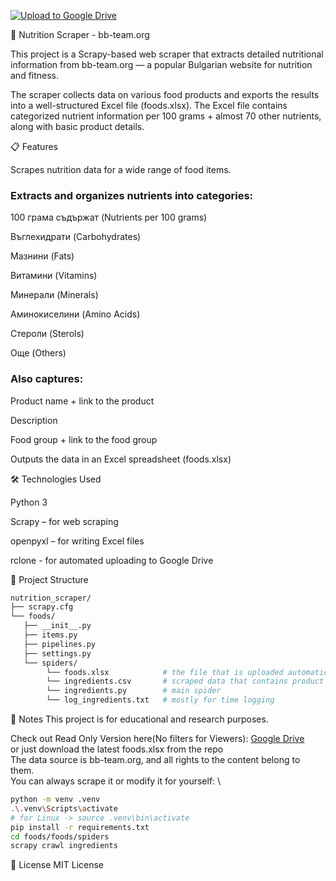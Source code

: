 [![Upload to Google Drive](https://github.com/chebishev/bb-team-info-by-ingredient/actions/workflows/xlsx_to_gdrive.yml/badge.svg)](https://github.com/chebishev/bb-team-info-by-ingredient/actions/workflows/xlsx_to_gdrive.yml)

🥦 Nutrition Scraper - bb-team.org

This project is a Scrapy-based web scraper that extracts detailed nutritional information from bb-team.org — a popular Bulgarian website for nutrition and fitness.

The scraper collects data on various food products and exports the results into a well-structured Excel file (foods.xlsx). The Excel file contains categorized nutrient information per 100 grams + almost 70 other nutrients, along with basic product details.

📋 Features

Scrapes nutrition data for a wide range of food items.

### Extracts and organizes nutrients into categories:
100 грама съдържат (Nutrients per 100 grams)

Въглехидрати (Carbohydrates)

Мазнини (Fats)

Витамини (Vitamins)

Минерали (Minerals)

Аминокиселини (Amino Acids)

Стероли (Sterols)

Още (Others)

### Also captures:

Product name + link to the product

Description

Food group + link to the food group

Outputs the data in an Excel spreadsheet (foods.xlsx)

🛠️ Technologies Used

Python 3

Scrapy – for web scraping

openpyxl – for writing Excel files

rclone - for automated uploading to Google Drive

📂 Project Structure
```bash
nutrition_scraper/
├── scrapy.cfg
└── foods/
   ├── __init__.py
   ├── items.py
   ├── pipelines.py
   ├── settings.py
   └── spiders/       
        └── foods.xlsx            # the file that is uploaded automatically to Google Drive
        └── ingredients.csv       # scraped data that contains product name, description, food_group, url and nutrients
        └── ingredients.py        # main spider
        └── log_ingredients.txt   # mostly for time logging
```


📌 Notes
This project is for educational and research purposes.

Check out Read Only Version here(No filters for Viewers): [Google Drive](https://docs.google.com/spreadsheets/d/1y_o9Es5Aajau9ggKZ4CgEE1zYTVhn5Sy/edit?usp=sharing&ouid=115367196449881872914&rtpof=true&sd=true) \
or just download the latest foods.xlsx from the repo \
The data source is bb-team.org, and all rights to the content belong to them. \
You can always scrape it or modify it for yourself: \
```bash
python -m venv .venv
.\.venv\Scripts\activate
# for Linux -> source .venv\bin\activate
pip install -r requirements.txt
cd foods/foods/spiders
scrapy crawl ingredients
```

📄 License
MIT License
